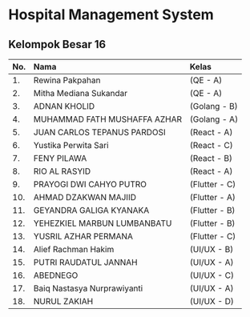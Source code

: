 # **Hospital Management System**
## Kelompok Besar 16

|No.| Nama | Kelas |
|:-|:-|:-|
|1.| Rewina Pakpahan |(QE - A)|
|2.| Mitha Mediana Sukandar |(QE - A)|
|3.| ADNAN KHOLID |(Golang - B)|
|4.| MUHAMMAD FATH MUSHAFFA AZHAR |(Golang - A)|
|5.| JUAN CARLOS TEPANUS PARDOSI|(React - A)|
|6.| Yustika Perwita Sari|(React - C)|
|7.| FENY PILAWA |(React - B)|
|8.| RIO AL RASYID |(React - A)|
|9.| PRAYOGI DWI CAHYO PUTRO |(Flutter - C)|
|10.| AHMAD DZAKWAN MAJIID |(Flutter - A)|
|11.| GEYANDRA GALIGA KYANAKA|(Flutter - B)|
|12.| YEHEZKIEL MARBUN LUMBANBATU|(Flutter - B)|
|13.| YUSRIL AZHAR PERMANA |(Flutter - C)|
|14.| Alief Rachman Hakim|(UI/UX - B)|
|15.| PUTRI RAUDATUL JANNAH |(UI/UX - A)|
|16.| ABEDNEGO |(UI/UX - C)|
|17.| Baiq Nastasya Nurprawiyanti	|(UI/UX - A)|
|18.| NURUL ZAKIAH |(UI/UX - D)|